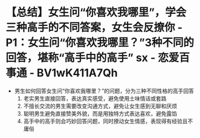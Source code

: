# 【总结】女生问“你喜欢我哪里”，学会三种高手的不同答案，女生会反撩你 - P1：女生问“你喜欢我哪里？”3种不同的回答，堪称“高手中的高手” sx - 恋爱百事通 - BV1wK411A7Qh

-   男生如何回答女生问“你喜欢我哪里？”的问题，分为三种不同性格的高手回答
    1.  老实男生直接回答，表达真实感受，避免使用土味情话或套路
    2.  不擅长交流的男生需要改变沟通方式，避免让女生感到无聊和厌烦
    3.  聪明男生避免直接赞美外貌，而是用独特方式表达喜欢，避免露馅
    4.  高手中的高手则会巧妙回答问题，同时撩动女生情感，表现得有经验且不庸俗